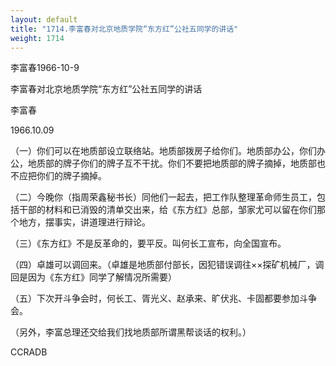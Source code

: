 ```yaml
---
layout: default
title: "1714.李富春对北京地质学院“东方红”公社五同学的讲话"
weight: 1714
---
```


李富春1966-10-9

李富春对北京地质学院“东方红”公社五同学的讲话

李富春

1966.10.09

（一）你们可以在地质部设立联络站。地质部拨房子给你们。地质部办公，你们办公，地质部的牌子你们的牌子互不干扰。你们不要把地质部的牌子摘掉，地质部也不应把你们的牌子摘掉。

（二）今晚你（指周荣鑫秘书长）同他们一起去，把工作队整理革命师生员工，包括干部的材料和已消毁的清单交出来，给《东方红》总部，邹家尤可以留在你们那个地方，摆事实，讲道理进行辩论。

（三）《东方红》不是反革命的，要平反。叫何长工宣布，向全国宣布。

（四）卓雄可以调回来。（卓雄是地质部付部长，因犯错误调往××探矿机械厂，调回是因为《东方红》同学了解情况所需要）

（五）下次开斗争会时，何长工、胥光义、赵承来、旷伏兆、卡固都要参加斗争会。

（另外，李富总理还交给我们找地质部所谓黑帮谈话的权利。）

CCRADB


